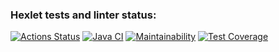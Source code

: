 ### Hexlet tests and linter status:
[![Actions Status](https://github.com/niyatanya/java-project-78/actions/workflows/hexlet-check.yml/badge.svg)](https://github.com/niyatanya/java-project-78/actions)
[![Java CI](https://github.com/niyatanya/java-project-78/actions/workflows/gradle.yml/badge.svg)](https://github.com/niyatanya/java-project-78/actions/workflows/gradle.yml)
[![Maintainability](https://api.codeclimate.com/v1/badges/75c8128e50f77538899a/maintainability)](https://codeclimate.com/github/niyatanya/java-project-78/maintainability)
[![Test Coverage](https://api.codeclimate.com/v1/badges/75c8128e50f77538899a/test_coverage)](https://codeclimate.com/github/niyatanya/java-project-78/test_coverage)
